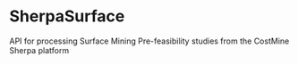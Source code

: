 # SherpaSurface
API for processing Surface Mining Pre-feasibility studies from the CostMine Sherpa platform
